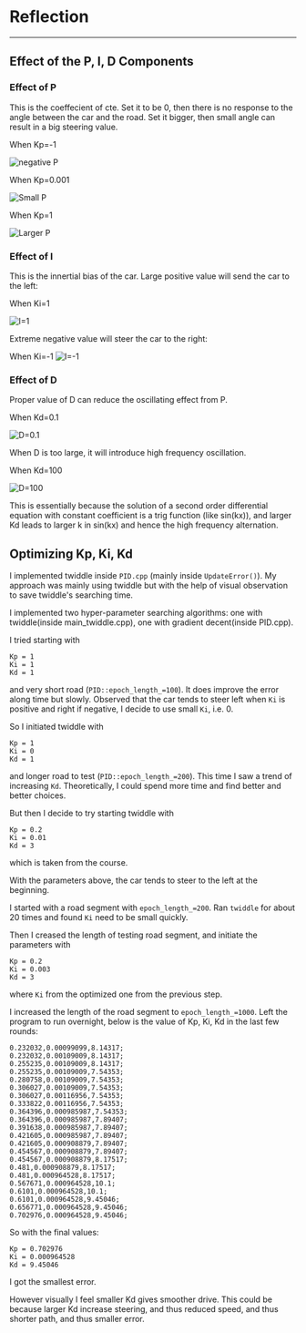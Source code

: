 # Reflection
---


## Effect of the P, I, D Components

### Effect of P

This is the coeffecient of cte. Set it to be 0, then there is no response to the angle between the car and the road. Set it bigger, then small angle can result in a big steering value.

When Kp=-1 

![negative P](gif/PID-control_P_is_-1.gif)

When Kp=0.001

![Small P](gif/PID-control_P_is_0.001.gif)

When Kp=1

![Larger P](gif/PID-control_P_is_1.gif)


### Effect of I
This is the innertial bias of the car. Large positive value will send the car to the left: 

When Ki=1

![I=1](gif/PID-control_positive_I.gif)


Extreme negative value will steer the car to the right: 

When Ki=-1
![I=-1](gif/PID-control_negative_I.gif)

### Effect of D
Proper value of D can reduce the oscillating effect from P.

When Kd=0.1

![D=0.1](gif/PID-control_P_is_0.2._I0_D_0.1.gif)

When D is too large, it will introduce high frequency oscillation. 

When Kd=100

![D=100](gif/PID-control_P_is_0.2._I0_D_100.gif)

This is essentially because the solution of a second order differential equation with constant coefficient is a trig function (like sin(kx)), and larger Kd leads to larger k in sin(kx) and hence the high frequency alternation.

## Optimizing Kp, Ki, Kd

I implemented twiddle inside `PID.cpp` (mainly inside `UpdateError()`). My approach was mainly using twiddle but with the help of visual observation to save twiddle's searching time.

I implemented two hyper-parameter searching algorithms: one with twiddle(inside main_twiddle.cpp), one with gradient decent(inside PID.cpp). 

I tried starting with 

```
Kp = 1
Ki = 1
Kd = 1
```
and very short road (`PID::epoch_length_=100`). It does improve the error along time but slowly. Observed that the car tends to steer left when `Ki` is positive and right if negative, I decide to use small `Ki`, i.e. 0.

So I initiated twiddle with 

```
Kp = 1
Ki = 0
Kd = 1
```
and longer road to test (`PID::epoch_length_=200`). This time I saw a trend of increasing `Kd`. Theoretically, I could spend more time and find better and better choices. 


But then I decide to try starting twiddle with 

```
Kp = 0.2
Ki = 0.01
Kd = 3
```
which is taken from the course. 

With the parameters above, the car tends to steer to the left at the beginning. 

I started with a road segment with `epoch_length_=200`. Ran `twiddle` for about 20 times and found `Ki` need to be small quickly. 

Then I creased the length of testing road segment, and initiate the parameters with 

```
Kp = 0.2
Ki = 0.003
Kd = 3
```
where `Ki` from the optimized one from the previous step.

I increased the length of the road segment to `epoch_length_=1000`. Left the program to run overnight, below is the value of Kp, Ki, Kd in the last few rounds:

```
0.232032,0.00099099,8.14317;
0.232032,0.00109009,8.14317;
0.255235,0.00109009,8.14317;
0.255235,0.00109009,7.54353;
0.280758,0.00109009,7.54353;
0.306027,0.00109009,7.54353;
0.306027,0.00116956,7.54353;
0.333822,0.00116956,7.54353;
0.364396,0.000985987,7.54353;
0.364396,0.000985987,7.89407;
0.391638,0.000985987,7.89407;
0.421605,0.000985987,7.89407;
0.421605,0.000908879,7.89407;
0.454567,0.000908879,7.89407;
0.454567,0.000908879,8.17517;
0.481,0.000908879,8.17517;
0.481,0.000964528,8.17517;
0.567671,0.000964528,10.1;
0.6101,0.000964528,10.1;
0.6101,0.000964528,9.45046;
0.656771,0.000964528,9.45046;
0.702976,0.000964528,9.45046;
```

So with the final values:

```
Kp = 0.702976
Ki = 0.000964528
Kd = 9.45046
```
I got the smallest error.

However visually I feel smaller Kd gives smoother drive. This could be because larger Kd increase steering, and thus reduced speed, and thus shorter path, and thus smaller error.

